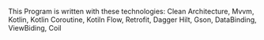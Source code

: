 This Program is written with these technologies:
Clean Architecture,  Mvvm, Kotlin, Kotlin Coroutine, Kotiln Flow, Retrofit, Dagger Hilt, Gson, DataBinding, ViewBiding, Coil
